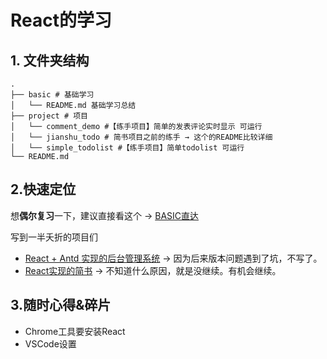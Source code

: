 # React的学习

## 1. 文件夹结构

```ba
.
├── basic # 基础学习 
│   └── README.md 基础学习总结
├── project # 项目
│   └── comment_demo #【练手项目】简单的发表评论实时显示 可运行
│   └── jianshu_todo # 简书项目之前的练手 → 这个的README比较详细
│   └── simple_todolist #【练手项目】简单todolist 可运行
└── README.md
```

## 2.快速定位

想**偶尔复习**一下，建议直接看这个 → [BASIC直达](https://github.com/chihokyo/learn-frontend/tree/master/react/basic)

写到一半夭折的项目们

- [React + Antd 实现的后台管理系统](https://github.com/chihokyo/react-admin) → 因为后来版本问题遇到了坑，不写了。
- [React实现的简书](https://github.com/chihokyo/react-myjian) → 不知道什么原因，就是没继续。有机会继续。

## 3.随时心得&碎片

- Chrome工具要安装React
- VSCode设置

